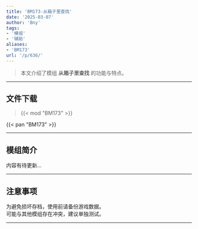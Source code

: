 ```yaml
---
title: 'BM173-从箱子里查找'
date: '2025-03-07'
author: 'Bny'
tags:
- '模组'
- '辅助'
aliases:
- 'BM173'
url: '/p/636/'
---
```


> 本文介绍了模组 **从箱子里查找** 的功能与特点。

---

## 文件下载  

> {{< mod "BM173" >}}  

{{< pan "BM173" >}}  

---

## 模组简介

>  
内容有待更新...  

---

## 注意事项

>  
为避免损坏存档，使用前请备份游戏数据。  
可能与其他模组存在冲突，建议单独测试。  

---

